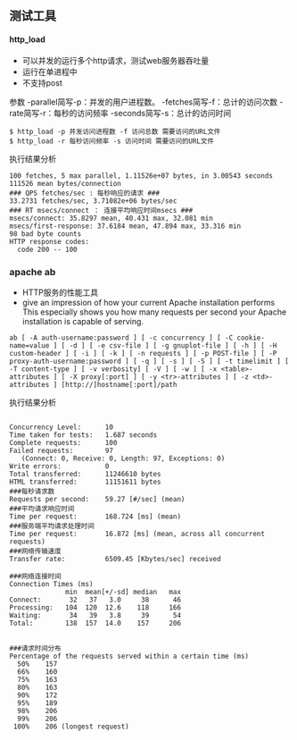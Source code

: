 ## 测试工具

#### http_load
- 可以并发的运行多个http请求，测试web服务器吞吐量
- 运行在单进程中
- 不支持post

参数
-parallel简写-p：并发的用户进程数。 
-fetches简写-f：总计的访问次数 
-rate简写-r：每秒的访问频率 
-seconds简写-s：总计的访问时间

```
$ http_load -p 并发访问进程数 -f 访问总数 需要访问的URL文件
$ http_load -r 每秒访问频率 -s 访问时间 需要访问的URL文件
```

执行结果分析

```
100 fetches, 5 max parallel, 1.11526e+07 bytes, in 3.00543 seconds
111526 mean bytes/connection
### QPS fetches/sec : 每秒响应的请求 ###
33.2731 fetches/sec, 3.71082e+06 bytes/sec
### RT msecs/connect ： 连接平均响应时间msecs ###
msecs/connect: 35.8297 mean, 40.431 max, 32.081 min
msecs/first-response: 37.6184 mean, 47.894 max, 33.316 min
98 bad byte counts
HTTP response codes:
  code 200 -- 100
```


### apache ab
- HTTP服务的性能工具
- give an impression of how your current Apache installation performs
 This especially shows you how many requests per second your Apache installation is capable of serving.

```
ab [ -A auth-username:password ] [ -c concurrency ] [ -C cookie-name=value ] [ -d ] [ -e csv-file ] [ -g gnuplot-file ] [ -h ] [ -H custom-header ] [ -i ] [ -k ] [ -n requests ] [ -p POST-file ] [ -P proxy-auth-username:password ] [ -q ] [ -s ] [ -S ] [ -t timelimit ] [ -T content-type ] [ -v verbosity] [ -V ] [ -w ] [ -x <table>-attributes ] [ -X proxy[:port] ] [ -y <tr>-attributes ] [ -z <td>-attributes ] [http://]hostname[:port]/path
```

执行结果分析

```

Concurrency Level:      10
Time taken for tests:   1.687 seconds
Complete requests:      100
Failed requests:        97
   (Connect: 0, Receive: 0, Length: 97, Exceptions: 0)
Write errors:           0
Total transferred:      11246610 bytes
HTML transferred:       11151611 bytes
###每秒请求数
Requests per second:    59.27 [#/sec] (mean)
###平均请求响应时间
Time per request:       168.724 [ms] (mean)
###服务端平均请求处理时间
Time per request:       16.872 [ms] (mean, across all concurrent requests)
###网络传输速度
Transfer rate:          6509.45 [Kbytes/sec] received

###网络连接时间
Connection Times (ms)
              min  mean[+/-sd] median   max
Connect:       32   37   3.0     38      46
Processing:   104  120  12.6    118     166
Waiting:       34   39   3.8     39      54
Total:        138  157  14.0    157     206


###请求时间分布
Percentage of the requests served within a certain time (ms)
  50%    157
  66%    160
  75%    163
  80%    163
  90%    172
  95%    189
  98%    206
  99%    206
 100%    206 (longest request)

```

